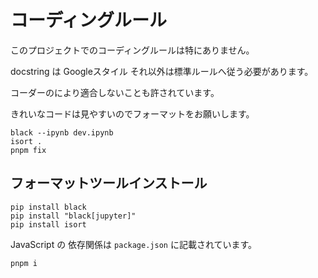 # コーディングルール

このプロジェクトでのコーディングルールは特にありません。

docstring は Googleスタイル それ以外は標準ルールへ従う必要があります。

コーダーのにより適合しないことも許されています。

きれいなコードは見やすいのでフォーマットをお願いします。

```shell
black --ipynb dev.ipynb
isort .
pnpm fix
```

## フォーマットツールインストール

```sehll
pip install black
pip install "black[jupyter]"
pip install isort
```

JavaScript の 依存関係は `package.json` に記載されています。

```shell
pnpm i
```
